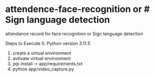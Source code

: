 # attendence-face-recognition or # Sign language detection
attendance record for face recognition  or Sign language detection

Steps to Execute 
0. Python version 3.11.5
1. create a virtual environment
2. avtivate virtual environment
3. pip install -r app/requirements.txt
4. python app/video_capture.py
